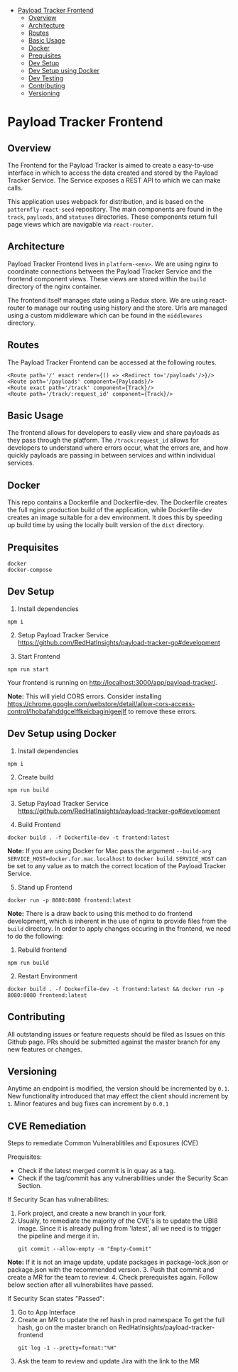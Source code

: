 - [Payload Tracker Frontend](#payload-tracker-frontend)
  - [Overview](#overview)
  - [Architecture](#architecture)
  - [Routes](#routes)
  - [Basic Usage](#basic-usage)
  - [Docker](#docker)
  - [Prequisites](#prequisites)
  - [Dev Setup](#dev-setup)
  - [Dev Setup using Docker](#dev-setup-using-docker)
  - [Dev Testing](#dev-testing)
  - [Contributing](#contributing)
  - [Versioning](#versioning)

Payload Tracker Frontend
===========================================


Overview
--------------------

The Frontend for the Payload Tracker is aimed to create a easy-to-use interface in which to access the data created and stored by the Payload Tracker Service. The Service exposes a REST API to which we can make calls.

This application uses webpack for distribution, and is based on the `patternfly-react-seed` repository. The main components are found in the `track`, `payloads`, and `statuses` directories. These components return full page views which are navigable via `react-router`.


Architecture
--------------------

Payload Tracker Frontend lives in `platform-<env>`. We are using nginx to coordinate connections between the Payload Tracker Service and the frontend component views. These views are stored within the `build` directory of the nginx container.

The frontend itself manages state using a Redux store. We are using react-router to manage our routing using history and the store. Urls are managed using a custom middleware which can be found in the `middlewares` directory.


Routes
--------------------

The Payload Tracker Frontend can be accessed at the following routes.
```
<Route path='/' exact render={() => <Redirect to='/payloads'/>}/>
<Route path='/payloads' component={Payloads}/>
<Route exact path='/track' component={Track}/>
<Route path='/track/:request_id' component={Track}/>

```


Basic Usage
--------------------

The frontend allows for developers to easily view and share payloads as they pass through the platform. The `/track:request_id` allows for developers to understand where errors occur, what the errors are, and how quickly payloads are passing in between services and within individual services.


Docker
--------------------

This repo contains a Dockerfile and Dockerfile-dev. The Dockerfile creates the full nginx production build of the application, while Dockerfile-dev creates an image suitable for a dev environment. It does this by speeding up build time by using the locally built version of the `dist` directory.


Prequisites
--------------------
    docker
    docker-compose


Dev Setup
--------------------
1. Install dependencies
```
npm i
```

2. Setup Payload Tracker Service <https://github.com/RedHatInsights/payload-tracker-go#development>

3. Start Frontend
```
npm run start
```

Your frontend is running on [http://localhost:3000/app/payload-tracker/](http://localhost:3000/app/payload-tracker/).

**Note:** This will yield CORS errors. Consider installing <https://chrome.google.com/webstore/detail/allow-cors-access-control/lhobafahddgcelffkeicbaginigeejlf> to remove these errors.

Dev Setup using Docker
--------------------
1. Install dependencies
```
npm i
```

2. Create build
```
npm run build
```

3. Setup Payload Tracker Service <https://github.com/RedHatInsights/payload-tracker-go#development>

4. Build Frontend
```
docker build . -f Dockerfile-dev -t frontend:latest
```

**Note:** If you are using Docker for Mac pass the argument `--build-arg SERVICE_HOST=docker.for.mac.localhost` to `docker build`. `SERVICE_HOST` can be set to any value as to match the correct location of the Payload Tracker Service.

5. Stand up Frontend
```
docker run -p 8080:8080 frontend:latest
```

**Note:** There is a draw back to using this method to do frontend development, which is inherent in the use of nginx to provide files from the `build` directory. In order to apply changes occuring in the frontend, we need to do the following:

1. Rebuild frontend
```
npm run build
```

2. Restart Environment
```
docker build . -f Dockerfile-dev -t frontend:latest && docker run -p 8080:8080 frontend:latest
```

Contributing
--------------------
All outstanding issues or feature requests should be filed as Issues on this Github
page. PRs should be submitted against the master branch for any new features or changes.


Versioning
--------------------
Anytime an endpoint is modified, the version should be incremented by `0.1`. New
functionality introduced that may effect the client should increment by `1`. Minor
features and bug fixes can increment by `0.0.1`

CVE Remediation
-------------------- 
Steps to remediate Common Vulnerablitiles and Exposures (CVE)

Prequisites: 
- Check if the latest merged commit is in quay as a tag. 
- Check if the tag/commit has any vulnerabilities under the Security Scan Section.

If Security Scan has vulnerabilites: 
1. Fork project, and create a new branch in your fork. 
2. Usually, to remediate the majority of the CVE's is to update the UBI8 image. Since it is already pulling from 'latest', all we need is to trigger the pipeline and merge it in. 
     ```
    git commit --allow-empty -m "Empty-Commit"
    ```
**Note:**  If it is not an image update, update packages in package-lock.json or package.json with the recommended version. 
3. Push that commit and create a MR for the team to review. 
4. Check prerequisites again. Follow below section after all vulnerabilites have passed. 

If Security Scan states "Passed":
1.  Go to App Interface
2.  Create an MR to update the ref hash in prod namespace
    To get the full hash, go on the master branch on RedHatInsights/payload-tracker-frontend 
    ```
    git log -1 --pretty=format:"%H"
    ```
3. Ask the team to review and update Jira with the link to the MR

